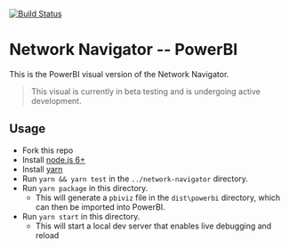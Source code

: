 [![Build Status](https://travis-ci.org/Microsoft/PowerBI-visuals-NetworkNavigator.svg?branch=develop)](https://travis-ci.org/Microsoft/PowerBI-visuals-NetworkNavigator)

# Network Navigator -- PowerBI

This is the PowerBI visual version of the Network Navigator.

> This visual is currently in beta testing and is undergoing active development.

## Usage
* Fork this repo
* Install [node.js 6+](https://nodejs.org)
* Install [yarn](https://yarnpkg.com/)
* Run `yarn && yarn test` in the `../network-navigator` directory.
* Run `yarn package` in this directory.
    * This will generate a `pbiviz` file in the `dist\powerbi` directory, which can then be imported into PowerBI.
* Run `yarn start` in this directory.
    * This will start a local dev server that enables live debugging and reload